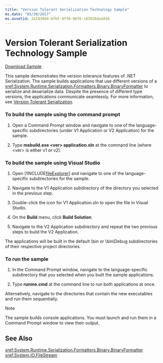 ```yaml
---
title: "Version Tolerant Serialization Technology Sample"
ms.date: "03/30/2017"
ms.assetid: 2a183664-bfbf-4ff0-96f6-c836284ea916
---
```

# Version Tolerant Serialization Technology Sample
[Download Sample](https://download.microsoft.com/download/4/7/B/47B2164C-E780-4B10-8DE4-2CB5B886E0A6/Technologies/Serialization/Runtime%20Serialization/VTS.zip.exe)  
  
 This sample demonstrates the version tolerance features of .NET Serialization. The sample builds applications that use different versions of a <xref:System.Runtime.Serialization.Formatters.Binary.BinaryFormatter> to serialize and deserialize data. Despite the presence of different type versions, the applications communicate seamlessly. For more information, see [Version Tolerant Serialization](../../../docs/standard/serialization/version-tolerant-serialization.md).  
  
### To build the sample using the command prompt  
  
1. Open a Command Prompt window and navigate to one of the language-specific subdirectories (under V1 Application or V2 Application) for the sample.  
  
2. Type **msbuild.exe \<ver> application.sln** at the command line (where \<ver> is either v1 or v2).  
  
### To build the sample using Visual Studio  
  
1. Open [!INCLUDE[fileExplorer](../../../includes/fileexplorer-md.md)] and navigate to one of the language-specific subdirectories for the sample.  
  
2. Navigate to the V1 Application subdirectory of the directory you selected in the previous step.  
  
3. Double-click the icon for V1 Application.sln to open the file in Visual Studio.  
  
4. On the **Build** menu, click **Build Solution**.  
  
5. Navigate to the V2 Application subdirectory and repeat the two previous steps to build the V2 Application.  
  
 The applications will be built in the default \bin or \bin\Debug subdirectories of their respective project directories.  
  
### To run the sample  
  
1. In the Command Prompt window, navigate to the language-specific subdirectory that you selected when you built the sample applications.  
  
2. Type **runme.cmd** at the command line to run both applications at once.  
  
 Alternatively, navigate to the directories that contain the new executables and run them sequentially.  
  
> [!NOTE]
>  The sample builds console applications. You must launch and run them in a Command Prompt window to view their output.  
  
## See Also  
 <xref:System.Runtime.Serialization.Formatters.Binary.BinaryFormatter>  
 <xref:System.IO.FileStream>
